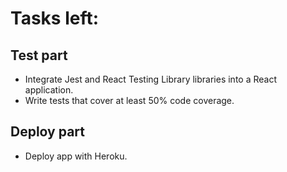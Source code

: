 # Tasks left:

## Test part

- Integrate Jest and React Testing Library libraries into a React application.
- Write tests that cover at least 50% code coverage.

## Deploy part

- Deploy app with Heroku.
